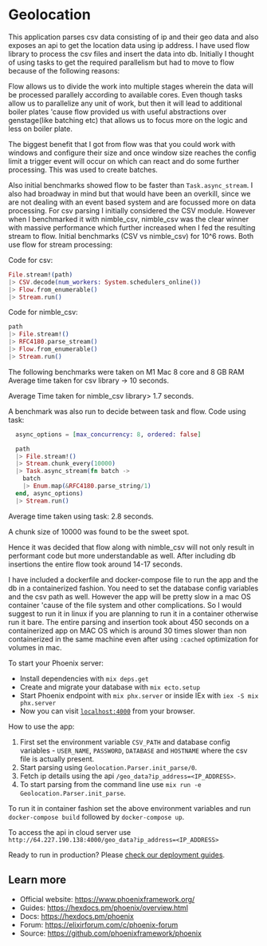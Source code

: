 # Geolocation
This application parses csv data consisting of ip and their geo data and also exposes an api to get the location data using ip address.
I have used flow library to process the csv files and insert the data into db.
Initially I thought of using tasks to get the required parallelism but had to move to flow because of the following reasons:

Flow allows us to divide the work into multiple stages wherein the data will be processed parallely according to available cores. Even though tasks allow us to parallelize any unit of work, but then it will lead to additional boiler plates 'cause 
flow provided us with useful abstractions over genstage(like batching etc) that allows us to focus more on the logic and less on boiler plate.

The biggest benefit that I got from flow was that you could work with windows and configure their size and once window size reaches the config limit a trigger event will occur on which can react and do some further processing. This was used to create batches.

Also initial benchmarks showed flow to be faster than `Task.async_stream`.
I also had broadway in mind but that would have been an overkill, since we are not dealing with an event based system
and are focussed more on data processing.
For csv parsing I initially considered the CSV module. However when I benchmarked it with nimble_csv, nimble_csv was the clear
winner with massive performance which further increased when I fed the resulting stream to flow.
Initial benchmarks (CSV vs nimble_csv) for 10^6 rows. Both use flow for stream processing:

Code for csv:
```elixir
File.stream!(path) 
|> CSV.decode(num_workers: System.schedulers_online()) 
|> Flow.from_enumerable() 
|> Stream.run()
```

Code for nimble_csv:
```elixir
path
|> File.stream!()
|> RFC4180.parse_stream()
|> Flow.from_enumerable()
|> Stream.run()
```
The following benchmarks were taken on M1 Mac 8 core and 8 GB RAM
Average time taken for csv library -> 10 seconds.

Average Time taken for nimble_csv library> 1.7 seconds.

A benchmark was also run to decide between task and flow.
Code using task:
```elixir
  async_options = [max_concurrency: 8, ordered: false]

  path
  |> File.stream!()
  |> Stream.chunk_every(10000)
  |> Task.async_stream(fn batch ->
    batch
    |> Enum.map(&RFC4180.parse_string/1)
  end, async_options)
  |> Stream.run()
```
Average time taken using task: 2.8 seconds. 

A chunk size of 10000 was found to be the sweet spot.

Hence it was decided that flow along with nimble_csv will not only result in performant code but more understandable as well. 
After including db insertions the entire flow took around 14-17 seconds.

I have included a dockerfile and docker-compose file to run the app and the db in a containerized fashion. You need to
set the database config variables and the csv path as well. However the app will be pretty slow in a mac OS container
'cause of the file system and other complications. So I would suggest to run it in linux if you are planning to run it in 
a container otherwise run it bare. 
The entire parsing and insertion took about 450 seconds on a containerized app on MAC OS which is around 30 times slower than
non containerized in the same machine even after using `:cached` optimization for volumes in mac.

To start your Phoenix server:

  * Install dependencies with `mix deps.get`
  * Create and migrate your database with `mix ecto.setup`
  * Start Phoenix endpoint with `mix phx.server` or inside IEx with `iex -S mix phx.server`
  * Now you can visit [`localhost:4000`](http://localhost:4000) from your browser.

How to use the app:
1. First set the environment variable `CSV_PATH` and database config variables - `USER_NAME`, `PASSWORD`, `DATABASE` and `HOSTNAME` where the csv file is actually present.
2. Start parsing using `Geolocation.Parser.init_parse/0`.
3. Fetch ip details using the api `/geo_data?ip_address=<IP_ADDRESS>`.
4. To start parsing from the command line use `mix run -e Geolocation.Parser.init_parse`.


To run it in container fashion set the above environment variables and run `docker-compose build` followed by `docker-compose up`.

To access the api in cloud server use `http://64.227.190.138:4000/geo_data?ip_address=<IP_ADDRESS>`


Ready to run in production? Please [check our deployment guides](https://hexdocs.pm/phoenix/deployment.html).

## Learn more

  * Official website: https://www.phoenixframework.org/
  * Guides: https://hexdocs.pm/phoenix/overview.html
  * Docs: https://hexdocs.pm/phoenix
  * Forum: https://elixirforum.com/c/phoenix-forum
  * Source: https://github.com/phoenixframework/phoenix
